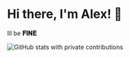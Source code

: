 # Hi there, I'm Alex! 👋

Ill be **𝐅𝐈𝐍𝐄**



![GitHub stats with private contributions](https://github-readme-stats.vercel.app/api?username=Alexspaces&show_icons=true&count_private=true&theme=radical)
